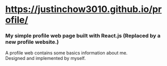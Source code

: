# https://justinchow3010.github.io/profile/
### My simple profile web page built with React.js (Replaced by a new profile website.)
A profile web contains some basics information about me.  
Designed and implemented by myself.
